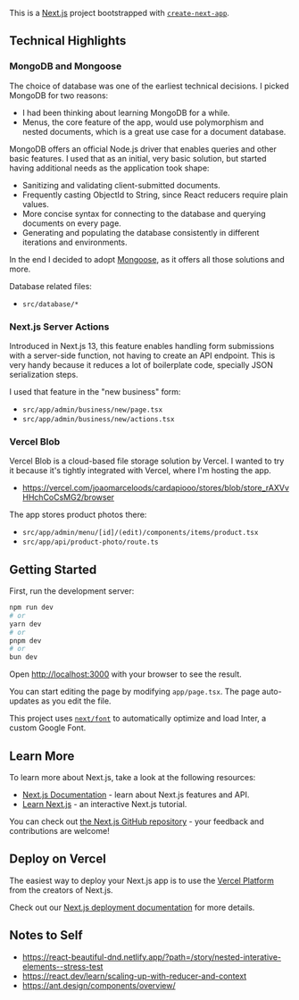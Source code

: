 This is a [Next.js](https://nextjs.org/) project bootstrapped with [`create-next-app`](https://github.com/vercel/next.js/tree/canary/packages/create-next-app).

## Technical Highlights

### MongoDB and Mongoose

The choice of database was one of the earliest technical decisions. I picked MongoDB for two reasons:

- I had been thinking about learning MongoDB for a while.
- Menus, the core feature of the app, would use polymorphism and nested documents, which is a great use case for a document database.

MongoDB offers an official Node.js driver that enables queries and other basic features. I used that as an initial, very basic solution, but started having additional needs as the application took shape:

- Sanitizing and validating client-submitted documents.
- Frequently casting ObjectId to String, since React reducers require plain values.
- More concise syntax for connecting to the database and querying documents on every page.
- Generating and populating the database consistently in different iterations and environments.

In the end I decided to adopt [Mongoose](https://github.com/Automattic/mongoose), as it offers all those solutions and more.

Database related files:

- `src/database/*`

### Next.js Server Actions

Introduced in Next.js 13, this feature enables handling form submissions with a server-side function, not having to create an API endpoint. This is very handy because it reduces a lot of boilerplate code, specially JSON serialization steps.

I used that feature in the "new business" form:

- `src/app/admin/business/new/page.tsx`
- `src/app/admin/business/new/actions.tsx`

### Vercel Blob

Vercel Blob is a cloud-based file storage solution by Vercel. I wanted to try it because it's tightly integrated with Vercel, where I'm hosting the app.

- https://vercel.com/joaomarceloods/cardapiooo/stores/blob/store_rAXVvHHchCoCsMG2/browser

The app stores product photos there:

- `src/app/admin/menu/[id]/(edit)/components/items/product.tsx`
- `src/app/api/product-photo/route.ts`

## Getting Started

First, run the development server:

```bash
npm run dev
# or
yarn dev
# or
pnpm dev
# or
bun dev
```

Open [http://localhost:3000](http://localhost:3000) with your browser to see the result.

You can start editing the page by modifying `app/page.tsx`. The page auto-updates as you edit the file.

This project uses [`next/font`](https://nextjs.org/docs/basic-features/font-optimization) to automatically optimize and load Inter, a custom Google Font.

## Learn More

To learn more about Next.js, take a look at the following resources:

- [Next.js Documentation](https://nextjs.org/docs) - learn about Next.js features and API.
- [Learn Next.js](https://nextjs.org/learn) - an interactive Next.js tutorial.

You can check out [the Next.js GitHub repository](https://github.com/vercel/next.js/) - your feedback and contributions are welcome!

## Deploy on Vercel

The easiest way to deploy your Next.js app is to use the [Vercel Platform](https://vercel.com/new?utm_medium=default-template&filter=next.js&utm_source=create-next-app&utm_campaign=create-next-app-readme) from the creators of Next.js.

Check out our [Next.js deployment documentation](https://nextjs.org/docs/deployment) for more details.

## Notes to Self

- https://react-beautiful-dnd.netlify.app/?path=/story/nested-interative-elements--stress-test
- https://react.dev/learn/scaling-up-with-reducer-and-context
- https://ant.design/components/overview/
